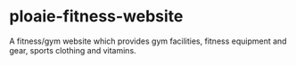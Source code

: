 # ploaie-fitness-website
A fitness/gym website which provides gym facilities, fitness equipment and gear, sports clothing and vitamins.
